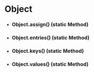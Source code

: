 # Object

* ### Object.assign() (static Method)
* ### Object.entries() (static Method)
* ### Object.keys() (static Method)
* ### Object.values() (static Method)
